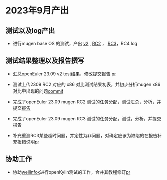 # 2023年9月产出

## 测试以及log产出

- 进行mugen base OS 的测试，产出 [v2](https://github.com/KotorinMinami/res_list/commit/73327678f23413839f9790f8cc92f79c1f14a8e8) , [RC2](https://github.com/KotorinMinami/res_list/commit/726f62efbe2b2c2a1cb093af244e6e50c9b82161) ， [RC3](https://github.com/KotorinMinami/res_list/commit/aa1d3b9a9567f5046d83dc305684f56656caf7ac)，RC4 log

## 测试结果整理以及报告撰写
- 汇总openEuler 23.09 v2 test结果，修改提交报告 [pr](https://gitee.com/yunxiangluo/open-euler-risc-v-23.09-test/pulls/16)

- 测试上传2309 RC2 对应的 x86 对比测试结果初表，并初步分析mugen x86 对比中出现的问题[commit](https://github.com/KotorinMinami/res_list/commit/7f0b1edb573dbd4c3717662c763f1f4e92cb0326)


- 完成了openEuler 23.09 mugen RC2 测试的任务[分配](https://github.com/KotorinMinami/res_list/commit/61157d5e9b2bafa5672d8f406000da8fef0f8975)，测试汇总，分析，并提交[报告](https://gitee.com/yunxiangluo/open-euler-risc-v-23.09-test/pulls/53)

- 完成了openEuler 23.09 mugen RC3 测试的任务分配，测试，分析，并提交[报告](https://gitee.com/yunxiangluo/open-euler-risc-v-23.09-test/pulls/58)

- 补充重测RC3某些超时问题，并定性为非问题，对确定应该为缺陷的在报告补充报错说明[pr](https://gitee.com/yunxiangluo/open-euler-risc-v-23.09-test/pulls/61)

## 协助工作
- 协助[weilinfox](https://github.com/weilinfox)进行openKylin测试的工作，合并其教程修订[pr](https://github.com/KotorinMinami/autopkgtest_for_all_linux/commit/53fa7a882422f2a0abecff8f19f78445e936669d)
